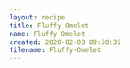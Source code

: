 ```yaml
---
layout: recipe
title: Fluffy Omelet
name: Fluffy Omelet
created: 2020-02-03 09:50:35
filename: Fluffy-Omelet
---
```

